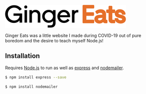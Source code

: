 ![Ginger Eats Logo](https://raw.githubusercontent.com/tylastrog/ginger-eats/master/public/img/logo.png?token=AE33P6DKWSUYEXRTMNYSDW27FSB6I)

Ginger Eats was a little website I made during COVID-19 out of pure boredom and the desire to teach myself Node.js!

## Installation

Requires [Node.js](https://nodejs.org/en/) to run as well as [express](https://expressjs.com/) and [nodemailer](https://nodemailer.com/about/).

```bash
$ npm install express --save
```
```bash
$ npm install nodemailer
```
